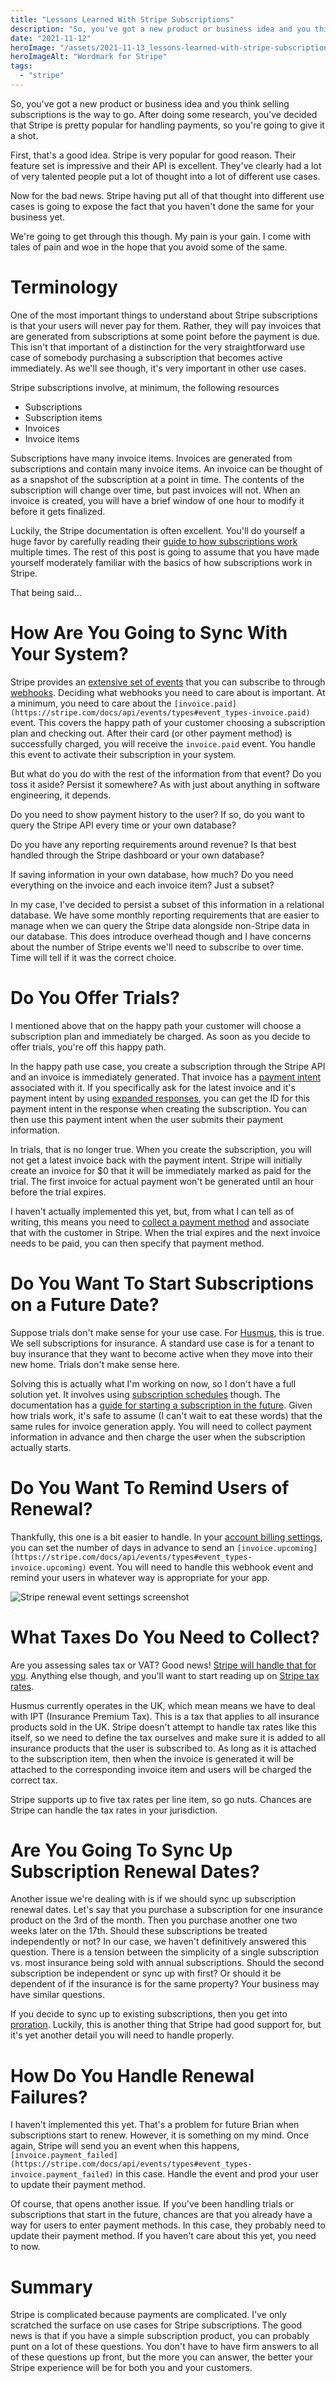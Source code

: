 ```yaml
---
title: "Lessons Learned With Stripe Subscriptions"
description: "So, you've got a new product or business idea and you think selling subscriptions is the way to go. Here are some issues to keep in mind as you get started."
date: "2021-11-12"
heroImage: "/assets/2021-11-13_lessons-learned-with-stripe-subscriptions/stripe_wordmark.png"
heroImageAlt: "Wordmark for Stripe"
tags: 
  - "stripe"
---
```


So, you've got a new product or business idea and you think selling subscriptions is the way to go. After doing some research, you've decided that Stripe is pretty popular for handling payments, so you're going to give it a shot.

First, that's a good idea. Stripe is very popular for good reason. Their feature set is impressive and their API is excellent. They've clearly had a lot of very talented people put a lot of thought into a lot of different use cases.

Now for the bad news. Stripe having put all of that thought into different use cases is going to expose the fact that you haven't done the same for your business yet.

We're going to get through this though. My pain is your gain. I come with tales of pain and woe in the hope that you avoid some of the same.

# Terminology

One of the most important things to understand about Stripe subscriptions is that your users will never pay for them. Rather, they will pay invoices that are generated from subscriptions at some point before the payment is due. This isn't that important of a distinction for the very straightforward use case of somebody purchasing a subscription that becomes active immediately. As we'll see though, it's very important in other use cases.

Stripe subscriptions involve, at minimum, the following resources

- Subscriptions
- Subscription items
- Invoices
- Invoice items

Subscriptions have many invoice items. Invoices are generated from subscriptions and contain many invoice items. An invoice can be thought of as a snapshot of the subscription at a point in time. The contents of the subscription will change over time, but past invoices will not. When an invoice is created, you will have a brief window of one hour to modify it before it gets finalized.

Luckily, the Stripe documentation is often excellent. You'll do yourself a huge favor by carefully reading their [guide to how subscriptions work](https://stripe.com/docs/billing/subscriptions/overview) multiple times. The rest of this post is going to assume that you have made yourself moderately familiar with the basics of how subscriptions work in Stripe.

That being said...

# How Are You Going to Sync With Your System?

Stripe provides an [extensive set of events](https://stripe.com/docs/api/events/types) that you can subscribe to through [webhooks](https://stripe.com/docs/billing/subscriptions/webhooks). Deciding what webhooks you need to care about is important. At a minimum, you need to care about the `[invoice.paid](https://stripe.com/docs/api/events/types#event_types-invoice.paid)` event. This covers the happy path of your customer choosing a subscription plan and checking out. After their card (or other payment method) is successfully charged, you will receive the `invoice.paid` event. You handle this event to activate their subscription in your system.

But what do you do with the rest of the information from that event? Do you toss it aside? Persist it somewhere? As with just about anything in software engineering, it depends.

Do you need to show payment history to the user? If so, do you want to query the Stripe API every time or your own database?

Do you have any reporting requirements around revenue? Is that best handled through the Stripe dashboard or your own database?

If saving information in your own database, how much? Do you need everything on the invoice and each invoice item? Just a subset?

In my case, I've decided to persist a subset of this information in a relational database. We have some monthly reporting requirements that are easier to manage when we can query the Stripe data alongside non-Stripe data in our database. This does introduce overhead though and I have concerns about the number of Stripe events we'll need to subscribe to over time. Time will tell if it was the correct choice.

# Do You Offer Trials?

I mentioned above that on the happy path your customer will choose a subscription plan and immediately be charged. As soon as you decide to offer trials, you're off this happy path.

In the happy path use case, you create a subscription through the Stripe API and an invoice is immediately generated. That invoice has a [payment intent](https://stripe.com/docs/api/payment_intents) associated with it. If you specifically ask for the latest invoice and it's payment intent by using [expanded responses](https://stripe.com/docs/expand), you can get the ID for this payment intent in the response when creating the subscription. You can then use this payment intent when the user submits their payment information.

In trials, that is no longer true. When you create the subscription, you will not get a latest invoice back with the payment intent. Stripe will initially create an invoice for $0 that it will be immediately marked as paid for the trial. The first invoice for actual payment won't be generated until an hour before the trial expires.

I haven't actually implemented this yet, but, from what I can tell as of writing, this means you need to [collect a payment method](https://stripe.com/docs/payments/save-and-reuse) and associate that with the customer in Stripe. When the trial expires and the next invoice needs to be paid, you can then specify that payment method.

# Do You Want To Start Subscriptions on a Future Date?

Suppose trials don't make sense for your use case. For [Husmus](https://husmus.net/), this is true. We sell subscriptions for insurance. A standard use case is for a tenant to buy insurance that they want to become active when they move into their new home. Trials don't make sense here.

Solving this is actually what I'm working on now, so I don't have a full solution yet. It involves using [subscription schedules](https://stripe.com/docs/billing/subscriptions/subscription-schedules) though. The documentation has a [guide for starting a subscription in the future](https://stripe.com/docs/billing/subscriptions/subscription-schedules/use-cases#start-subscription-future). Given how trials work, it's safe to assume (I can't wait to eat these words) that the same rules for invoice generation apply. You will need to collect payment information in advance and then charge the user when the subscription actually starts.

# Do You Want To Remind Users of Renewal?

Thankfully, this one is a bit easier to handle. In your [account billing settings](https://dashboard.stripe.com/settings/billing/automatic), you can set the number of days in advance to send an `[invoice.upcoming](https://stripe.com/docs/api/events/types#event_types-invoice.upcoming)` event. You will need to handle this webhook event and remind your users in whatever way is appropriate for your app.

![Stripe renewal event settings screenshot](https://brianmeekerme.files.wordpress.com/2021/11/stripe_upcoming_renwal_setting.png?w=1024)

# What Taxes Do You Need to Collect?

Are you assessing sales tax or VAT? Good news! [Stripe will handle that for you](https://stripe.com/docs/tax). Anything else though, and you'll want to start reading up on [Stripe tax rates](https://stripe.com/docs/billing/taxes/tax-rates).

Husmus currently operates in the UK, which mean means we have to deal with IPT (Insurance Premium Tax). This is a tax that applies to all insurance products sold in the UK. Stripe doesn't attempt to handle tax rates like this itself, so we need to define the tax ourselves and make sure it is added to all insurance products that the user is subscribed to. As long as it is attached to the subscription item, then when the invoice is generated it will be attached to the corresponding invoice item and users will be charged the correct tax.

Stripe supports up to five tax rates per line item, so go nuts. Chances are Stripe can handle the tax rates in your jurisdiction.

# Are You Going To Sync Up Subscription Renewal Dates?

Another issue we're dealing with is if we should sync up subscription renewal dates. Let's say that you purchase a subscription for one insurance product on the 3rd of the month. Then you purchase another one two weeks later on the 17th. Should these subscriptions be treated independently or not? In our case, we haven't definitively answered this question. There is a tension between the simplicity of a single subscription vs. most insurance being sold with annual subscriptions. Should the second subscription be independent or sync up with first? Or should it be dependent of if the insurance is for the same property? Your business may have similar questions.

If you decide to sync up to existing subscriptions, then you get into [proration](https://stripe.com/docs/billing/subscriptions/prorations). Luckily, this is another thing that Stripe had good support for, but it's yet another detail you will need to handle properly.

# How Do You Handle Renewal Failures?

I haven't implemented this yet. That's a problem for future Brian when subscriptions start to renew. However, it is something on my mind. Once again, Stripe will send you an event when this happens, `[invoice.payment_failed](https://stripe.com/docs/api/events/types#event_types-invoice.payment_failed)` in this case. Handle the event and prod your user to update their payment method.

Of course, that opens another issue. If you've been handling trials or subscriptions that start in the future, chances are that you already have a way for users to enter payment methods. In this case, they probably need to update their payment method. If you haven't care about this yet, you need to now.

# Summary

Stripe is complicated because payments are complicated. I've only scratched the surface on use cases for Stripe subscriptions. The good news is that if you have a simple subscription product, you can probably punt on a lot of these questions. You don't have to have firm answers to all of these questions up front, but the more you can answer, the better your Stripe experience will be for both you and your customers.
